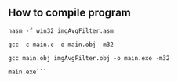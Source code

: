 ## How to compile program
```
nasm -f win32 imgAvgFilter.asm

gcc -c main.c -o main.obj -m32

gcc main.obj imgAvgFilter.obj -o main.exe -m32

main.exe```
